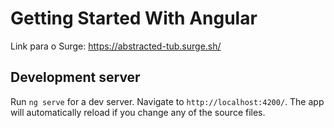 # Getting Started With Angular

Link para o Surge: https://abstracted-tub.surge.sh/

## Development server

Run `ng serve` for a dev server. Navigate to `http://localhost:4200/`. The app will automatically reload if you change any of the source files.


